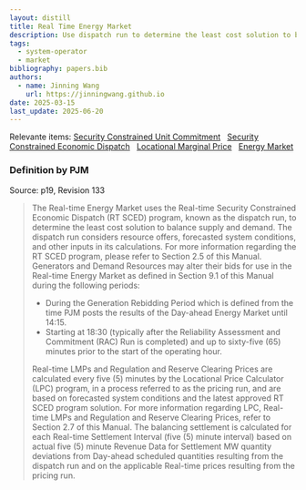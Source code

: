 ```yaml
---
layout: distill
title: Real Time Energy Market
description: Use dispatch run to determine the least cost solution to balance supply and demand.
tags:
  - system-operator
  - market
bibliography: papers.bib
authors:
  - name: Jinning Wang
    url: https://jinningwang.github.io
date: 2025-03-15
last_update: 2025-06-20
---
```


Relevante items: [Security Constrained Unit Commitment](/wiki/security-constrained-unit-commitment) &nbsp; [Security Constrained Economic Dispatch](/wiki/security-constrained-economic-dispatch) &nbsp; [Locational Marginal Price](/wiki/locational-marginal-price) &nbsp; [Energy Market](/wiki/energy-market)

### Definition by PJM

Source: <d-cite key="pjm2024m11"></d-cite> p19, Revision 133

> The Real-time Energy Market uses the Real-time Security Constrained Economic Dispatch (RT SCED) program, known as the dispatch run, to determine the least cost solution to balance supply and demand.
> The dispatch run considers resource offers, forecasted system conditions, and other inputs in its calculations.
> For more information regarding the RT SCED program, please refer to Section 2.5 of this Manual.
> Generators and Demand Resources may alter their bids for use in the Real-time Energy Market as defined in Section 9.1 of this Manual during the following periods:
>
> - During the Generation Rebidding Period which is defined from the time PJM posts the results of the Day-ahead Energy Market until 14:15.
> - Starting at 18:30 (typically after the Reliability Assessment and Commitment (RAC) Run is completed) and up to sixty-five (65) minutes prior to the start of the operating hour.
>
> Real-time LMPs and Regulation and Reserve Clearing Prices are calculated every five (5) minutes by the Locational Price Calculator (LPC) program, in a process referred to as the pricing run, and are based on forecasted system conditions and the latest approved RT SCED program solution.
> For more information regarding LPC, Real-time LMPs and Regulation and Reserve Clearing Prices, refer to Section 2.7 of this Manual.
> The balancing settlement is calculated for each Real-time Settlement Interval (five (5) minute interval) based on actual five (5) minute Revenue Data for Settlement MW quantity deviations from Day-ahead scheduled quantities resulting from the dispatch run and on the applicable Real-time prices resulting from the pricing run.
